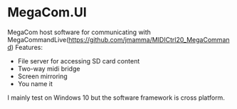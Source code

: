 # MegaCom.UI

MegaCom host software for communicating with MegaCommandLive(https://github.com/jmamma/MIDICtrl20_MegaCommand)
Features:

- File server for accessing SD card content
- Two-way midi bridge
- Screen mirroring
- You name it

I mainly test on Windows 10 but the software framework is cross platform.
